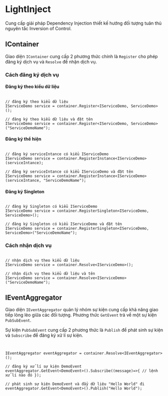 # LightInject

Cung cấp giải pháp Dependency Injection thiết kế hướng đối tượng tuân thủ nguyên tắc Inversion of Control.

## IContainer

Giao diện `IContainer` cung cấp 2 phương thức chính là `Register` cho phép đăng ký dịch vụ và `Resolve` để nhận dịch vụ. 

### Cách đăng ký dịch vụ

#### Đăng ký theo kiểu dữ liệu

<pre><code>
// đăng ký theo kiểu dữ liệu
IServiceDemo service = container.Register&lt;IServiceDemo, ServiceDemo&gt;(); 

// đăng ký theo kiểu dữ liệu và đặt tên
IServiceDemo service = container.Register&lt;IServiceDemo, ServiceDemo&gt;("ServiceDemoName"); 
</code></pre>

#### Đăng ký thể hiện

<pre><code>
// đăng ký serviceIntance có kiểu IServiceDemo
IServiceDemo service = container.RegisterInstance&lt;IServiceDemo&gt;(serviceIntance); 

// đăng ký serviceIntance có kiểu IServiceDemo và đặt tên
IServiceDemo service = container.RegisterInstance&lt;IServiceDemo&gt;(serviceIntance, "ServiceDemoName"); 
</code></pre>

#### Đăng ký Singleton

<pre><code>
// đăng ký Singleton có kiểu IServiceDemo
IServiceDemo service = container.RegisterSingleton&lt;IServiceDemo, ServiceDemo&gt;(); 

// đăng ký Singleton có kiểu IServiceDemo và đặt tên
IServiceDemo service = container.RegisterSingleton&lt;IServiceDemo, ServiceDemo&gt;("ServiceDemoName"); 
</code></pre>

### Cách nhận dịch vụ

<pre><code>
// nhận dịch vụ theo kiểu dữ liệu
IServiceDemo service = container.Resolve&lt;IServiceDemo&gt;(); 

// nhận dịch vụ theo kiểu dữ liệu và tên
IServiceDemo service = container.Resolve&lt;IServiceDemo&gt;("ServiceDemoName"); 
</code></pre>

## IEventAggregator

Giao diện `IEventAggregator` quản lý nhóm sự kiện cung cấp khả năng giao tiếp lỏng lẻo giữa các đối tượng. Phương thức `GetEvent` trả về một sự kiện `PubSubEvent`.

Sự kiện `PubSubEvent` cung cấp 2 phương thức là `Publish` để phát sinh sự kiện và `Subscribe` để đăng ký xử lí sự kiện.

<pre><code>

IEventAggregator eventAggregator = container.Resolve&lt;IEventAggregator&gt;();

// đăng ký xử lí sự kiện DemoEvent
eventAggregator.GetEvent&lt;DemoEvent&gt;().Subscribe((message)=>{ // lệnh xử lí nào đó });

// phát sinh sự kiện DemoEvent và đẩy dữ liệu "Hello World" đi
eventAggregator.GetEvent&lt;DemoEvent&gt;().Publish("Hello World");

</code></pre>
